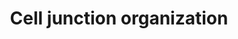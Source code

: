 ---
annotations:
- id: PW:0000648
  parent: signaling pathway
  type: Pathway Ontology
  value: cell adhesion signaling pathway
authors:
- MaintBot
- MartijnVanIersel
- ReactomeTeam
- Anwesha
description: Cell junction organization in Reactome currently covers aspects of cell-cell
  junction organization, cell-extracellular matrix interactions, and Type I hemidesmosome
  assembly.  View original pathway at [http://www.reactome.org/PathwayBrowser/#DIAGRAM=446728
  Reactome].
last-edited: 2021-01-25
organisms:
- Homo sapiens
redirect_from:
- /index.php/Pathway:WP1793
- /instance/WP1793
revision: null
schema-jsonld:
- '@context': https://schema.org/
  '@id': https://wikipathways.github.io/pathways/WP1793.html
  '@type': Dataset
  creator:
    '@type': Organization
    name: WikiPathways
  description: Cell junction organization in Reactome currently covers aspects of
    cell-cell junction organization, cell-extracellular matrix interactions, and Type
    I hemidesmosome assembly.  View original pathway at [http://www.reactome.org/PathwayBrowser/#DIAGRAM=446728
    Reactome].
  keywords:
  - 4:Plectin:BP180:Laminin-322 complex
  - 6:beta
  - 6:beta 4:Plectin
  - A:F-actin
  - ACTN1
  - 'ACTN1 '
  - ANG
  - 'ANG '
  - ARHGEF6
  - 'ARHGEF6 '
  - Afadin:F-actin
  - BP230
  - BP230:BP180:Plectin:integrin alpha 6 beta 4:Laminin 332
  - Beta-catenin/gamma
  - CADM1
  - 'CADM1 '
  - 'CADM2 '
  - CADM3
  - 'CADM3 '
  - CD151
  - 'CD151 '
  - 'CD151:BP230:BP180:Plectin:Integrin alpha 6 beta 4: Laminin'
  - 'CDH1(155-882) '
  - 'CDH10 '
  - 'CDH11 '
  - 'CDH12 '
  - 'CDH13 '
  - 'CDH15 '
  - 'CDH17 '
  - 'CDH18 '
  - 'CDH2 '
  - 'CDH24 '
  - 'CDH3 '
  - 'CDH4 '
  - 'CDH6 '
  - 'CDH7 '
  - 'CDH8 '
  - 'CDH9 '
  - 'CLDN1 '
  - 'CLDN10 '
  - 'CLDN11 '
  - 'CLDN12 '
  - 'CLDN14 '
  - 'CLDN15 '
  - 'CLDN16 '
  - 'CLDN17 '
  - 'CLDN18 '
  - 'CLDN19 '
  - 'CLDN2 '
  - 'CLDN20 '
  - 'CLDN22 '
  - 'CLDN23 '
  - 'CLDN3 '
  - 'CLDN4 '
  - 'CLDN5 '
  - 'CLDN6 '
  - 'CLDN7 '
  - 'CLDN8 '
  - 'CLDN9 '
  - COL17A1(1-1497)
  - 'COL17A1(1-1497) '
  - CRB3
  - 'CRB3 '
  - CRB3:PALS1:PATJ
  - CTNNA1
  - 'CTNNA1 '
  - CTNND1
  - 'CTNND1 '
  - Ca2+
  - Cadherin
  - Cadherin:Catenin
  - Classic Cadherin
  - Claudin
  - 'DST '
  - F-actin
  - 'F-actin '
  - F-actin:ANG
  - F11R
  - 'F11R '
  - FBLIM1
  - 'FBLIM1 '
  - FERMT2
  - 'FERMT2 '
  - 'FLNA '
  - 'FLNC '
  - Filamin
  - ILK
  - 'ILK '
  - ILK:Integrin beta-1
  - INADL
  - 'INADL '
  - 'ITGA6(24-1130) '
  - ITGB1
  - 'ITGB1 '
  - 'ITGB4 '
  - Integrin
  - Integrin alpha
  - Integrin alpha6beta4
  - JAM-A:PAR-aPKC
  - 'JUP '
  - Keratin 5/14
  - 'Keratin 5/14 '
  - 'LAMA3 '
  - 'LAMB3 '
  - 'LAMC2 '
  - LIMS1
  - 'LIMS1 '
  - 'LIMS2 '
  - Laminin-332
  - MIG-2:MIGFILIN
  - MIGFILIN:VASP
  - MLLT4-2
  - 'MLLT4-2 '
  - MPP5
  - 'MPP5 '
  - Migfilin:Filamin
  - Necl-1/Necl-2/Necl-3
  - Necl-1:Necl-2 trans
  - Necl-1:Nectin-1
  - Necl-1:Nectin-3
  - Nectin
  - Nectin cis-homodimer
  - Nectin trans
  - Nectin-1 cis
  - Nectin-1:Nectin-4
  - Nectin-1:PVRL3 trans
  - Nectin-2 cis
  - Nectin-2:PVRL3
  - Nectin-3:Necl-2
  - Nectin-4 cis
  - Nectin:afadin
  - 'PARD3 '
  - 'PARD6A '
  - 'PARD6B '
  - 'PARD6G '
  - PARVA
  - 'PARVA '
  - PARVA:Paxillin
  - PARVA:TESK1
  - PARVB
  - 'PARVB '
  - PARVB:alpha actinin
  - PINCH
  - PINCH-ILK-parvin
  - PLEC
  - 'PLEC '
  - 'PRKCI '
  - PRV:PVRL3 trans
  - PVR
  - 'PVR '
  - PVRL1
  - 'PVRL1 '
  - 'PVRL2 '
  - PVRL3
  - 'PVRL3 '
  - PVRL3 dimer
  - 'PVRL4 '
  - PXN
  - 'PXN '
  - Par3:Par6:aPKC
  - ParvB/Affixin:Alpha-Pix
  - RSU1
  - 'RSU1 '
  - Rsu-1:Pinch1 complex
  - SDK1 dimer
  - SDK1(?-2213)
  - 'SDK1(?-2213) '
  - SDK2
  - 'SDK2 '
  - SDK2 dimer
  - TESK1
  - 'TESK1 '
  - Trans-homophilic
  - Type II
  - VASP
  - 'VASP '
  - 'VE-cadherin '
  - alpha
  - alpha/beta parvin
  - alpha6:beta4:Plectin:BP180 complex
  - 'beta-catenin '
  - catenin
  - claudin
  - complex
  - hemidesmosome
  - heterodimer
  - homodimer
  - trans heterodimer
  - trans homodimer
  - trans-homodimer
  - transheterodimer
  license: CC0
  name: Cell junction organization
seo: CreativeWork
title: Cell junction organization
wpid: WP1793
---
